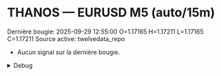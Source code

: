 # THANOS — EURUSD M5 (auto/15m)
Dernière bougie: 2025-09-29 12:55:00  O=1.17165  H=1.17211  L=1.17165  C=1.17211
Source active: twelvedata_repo

- Aucun signal sur la dernière bougie.

<details><summary>Debug</summary>

- TD_API_KEY manquant.

</details>